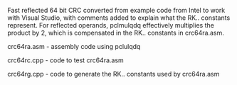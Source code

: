 Fast reflected 64 bit CRC converted from example code from Intel to
work with Visual Studio, with comments added to explain what the RK..
constants represent. For reflected operands, pclmulqdq effectively
multiplies the product by 2, which is compensated in the RK.. constants
in crc64ra.asm.

crc64ra.asm - assembly code using pclulqdq

crc64rc.cpp - code to test crc64ra.asm

crc64rg.cpp - code to generate the RK.. constants used by crc64ra.asm
